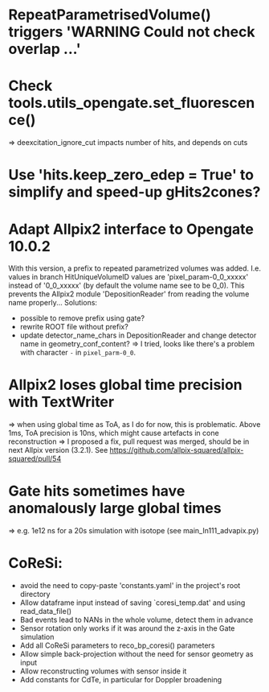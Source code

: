 # RepeatParametrisedVolume() triggers 'WARNING Could not check overlap ...'

# Check tools.utils_opengate.set_fluorescence()

=> deexcitation_ignore_cut impacts number of hits, and depends on cuts

# Use 'hits.keep_zero_edep = True' to simplify and speed-up gHits2cones?

# Adapt Allpix2 interface to Opengate 10.0.2

With this version, a prefix to repeated parametrized volumes was added. I.e. values in
branch HitUniqueVolumeID values are 'pixel_param-0_0_xxxxx' instead of '0_0_xxxxx' (by
default the volume name see to be 0_0). This
prevents the Allpix2 module 'DepositionReader' from reading the volume name properly...
Solutions:

- possible to remove prefix using gate?
- rewrite ROOT file without prefix?
- update detector_name_chars in DepositionReader and change detector name in
  geometry_conf_content?
  => I tried, looks like there's a problem with character `-` in `pixel_parm-0_0`.

# Allpix2 loses global time precision with TextWriter

=> when using global time as ToA, as I do for now, this is problematic. Above 1ms, ToA
precision is 10ns, which might cause artefacts in cone reconstruction
=> I proposed a fix, pull request was merged, should be in next Allpix version (3.2.1).
See https://github.com/allpix-squared/allpix-squared/pull/54

# Gate hits sometimes have anomalously large global times

=> e.g. 1e12 ns for a 20s simulation with isotope (see main_In111_advapix.py)

# CoReSi:
- avoid the need to copy-paste 'constants.yaml' in the project's root directory
- Allow dataframe input instead of saving `coresi_temp.dat' and using read_data_file()
- Bad events lead to NANs in the whole volume, detect them in advance
- Sensor rotation only works if it was around the z-axis in the Gate simulation
- Add all CoReSi parameters to reco_bp_coresi() parameters
- Allow simple back-projection without the need for sensor geometry as input
- Allow reconstructing volumes with sensor inside it
- Add constants for CdTe, in particular for Doppler broadening